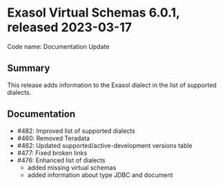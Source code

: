 # Exasol Virtual Schemas 6.0.1, released 2023-03-17

Code name: Documentation Update

## Summary

This release adds information to the Exasol dialect in the list of supported dialects.

## Documentation

* #482: Improved list of supported dialects
* #460: Removed Teradata
* #462: Updated supported/active-development versions table
* #477: Fixed broken links
* #476: Enhanced list of dialects
  * added missing virtual schemas
  * added information about type JDBC and document
